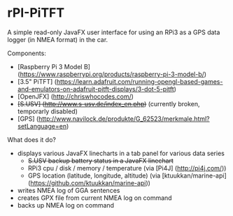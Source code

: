 # rPI-PiTFT

A simple read-only JavaFX user interface for using an RPi3 as a GPS data logger (in NMEA format) in the car.

Components:
- [Raspberry Pi 3 Model B] (https://www.raspberrypi.org/products/raspberry-pi-3-model-b/)
- [3.5" PiTFT] (https://learn.adafruit.com/running-opengl-based-games-and-emulators-on-adafruit-pitft-displays/3-dot-5-pitft)
- [OpenJFX] (http://chriswhocodes.com/)
- ~~[S.USV] (http://www.s-usv.de/index_en.php)~~ (currently broken, temporarly disabled)
- [GPS] (http://www.navilock.de/produkte/G_62523/merkmale.html?setLanguage=en)

What does it do?
- displays various JavaFX linecharts in a tab panel for various data series
  - ~~S.USV backup battery status in a JavaFX linechart~~ 
  - RPi3 cpu / disk / memory / temperature  (via [Pi4J] (http://pi4j.com/))
  - GPS location (latitude, longitude, altitude) (via [ktuukkan/marine-api] (https://github.com/ktuukkan/marine-api))
- writes NMEA log of GGA sentences
- creates GPX file from current NMEA log on command
- backs up NMEA log on command
 


